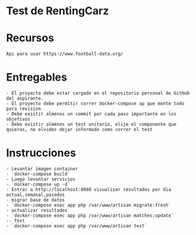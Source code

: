 # Test de RentingCarz

# Recursos
`
Api para usar https://www.football-data.org/
`

# Entregables

    - El proyecto debe estar cargado en el repositorio personal de GitHub del aspirante.
    - El proyecto debe permitir correr docker-compose up que monte todo para revision
    - Debe existir almenos un commit por cada paso importante en los objetivos
    - Debe existir almenos un test unitario, elije el componente que quieras, no olvides dejar informado como correr el test

# Instrucciones
    - Levantar imagen container
    - `docker-compose build`
    - Luego levantar servicios
    - `docker-compose up -d`
    - Entrar a http://localhost:8080 visualizar resultados por dia actual,semanal,pasados
    - migrar base de datos 
    - `docker-compose exec app php /var/www/artisan migrate:fresh`
    - actualizar resultados 
    - `docker-compose exec app php /var/www/artisan matches:update`
    -- Test
    - `docker-compose exec app php /var/www/artisan test`